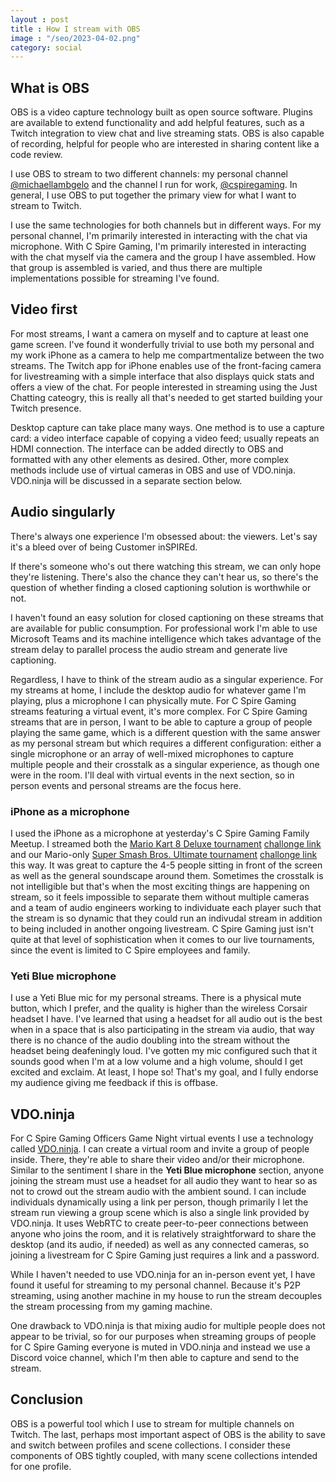 ```yaml
---
layout : post
title : How I stream with OBS
image : "/seo/2023-04-02.png"
category: social
---
```


## What is OBS

OBS is a video capture technology built as open source software. Plugins are available to extend functionality and add helpful features, such as a Twitch integration to view chat and live streaming stats. OBS is also capable of recording, helpful for people who are interested in sharing content like a code review.

I use OBS to stream to two different channels: my personal channel [@michaellambgelo](https://twitch.tv/michaellambgelo) and the channel I run for work, [@cspiregaming](https://twitch.tv/cspiregaming). In general, I use OBS to put together the primary view for what I want to stream to Twitch.

I use the same technologies for both channels but in different ways. For my personal channel, I'm primarily interested in interacting with the chat via microphone. With C Spire Gaming, I'm primarily interested in interacting with the chat myself via the camera and the group I have assembled. How that group is assembled is varied, and thus there are multiple implementations possible for streaming I've found. 

## Video first

For most streams, I want a camera on myself and to capture at least one game screen. I've found it wonderfully trivial to use both my personal and my work iPhone as a camera to help me compartmentalize between the two streams. The Twitch app for iPhone enables use of the front-facing camera for livestreaming with a simple interface that also displays quick stats and offers a view of the chat. For people interested in streaming using the Just Chatting cateogry, this is really all that's needed to get started building your Twitch presence.

Desktop capture can take place many ways. One method is to use a capture card: a video interface capable of copying a video feed; usually repeats an HDMI connection. The interface can be added directly to OBS and formatted with any other elements as desired. Other, more complex methods include use of virtual cameras in OBS and use of VDO.ninja. VDO.ninja will be discussed in a separate section below.

## Audio singularly

There's always one experience I'm obsessed about: the viewers. Let's say it's a bleed over of being Customer inSPIREd.

If there's someone who's out there watching this stream, we can only hope they're listening. There's also the chance they can't hear us, so there's the question of whether finding a closed captioning solution is worthwhile or not.

I haven't found an easy solution for closed captioning on these streams that are available for public consumption. For professional work I'm able to use Microsoft Teams and its machine intelligence which takes advantage of the stream delay to parallel process the audio stream and generate live captioning.

Regardless, I have to think of the stream audio as a singular experience. For my streams at home, I include the desktop audio for whatever game I'm playing, plus a microphone I can physically mute. For C Spire Gaming streams featuring a virtual event, it's more complex. For C Spire Gaming streams that are in person, I want to be able to capture a group of people playing the same game, which is a different question with the same answer as my personal stream but which requires a different configuration: either a single microphone or an array of well-mixed microphones to capture multiple people and their crosstalk as a singular experience, as though one were in the room. I'll deal with virtual events in the next section, so in person events and personal streams are the focus here.

### iPhone as a microphone

I used the iPhone as a microphone at yesterday's C Spire Gaming Family Meetup. I streamed both the [Mario Kart 8 Deluxe tournament](https://www.twitch.tv/videos/1781920061) [challonge link](https://cspiregaming.challonge.com/mk8_april2023) and our Mario-only [Super Smash Bros. Ultimate tournament](https://www.twitch.tv/videos/1781920061) [challonge link](https://cspiregaming.challonge.com/smash_april2023) this way. It was great to capture the 4-5 people sitting in front of the screen as well as the general soundscape around them. Sometimes the crosstalk is not intelligible but that's when the most exciting things are happening on stream, so it feels impossible to separate them without multiple cameras and a team of audio engineers working to individuate each player such that the stream is so dynamic that they could run an indivudal stream in addition to being included in another ongoing livestream. C Spire Gaming just isn't quite at that level of sophistication when it comes to our live tournaments, since the event is limited to C Spire employees and family.

### Yeti Blue microphone

I use a Yeti Blue mic for my personal streams. There is a physical mute button, which I prefer, and the quality is higher than the wireless Corsair headset I have. I've learned that using a headset for all audio out is the best when in a space that is also participating in the stream via audio, that way there is no chance of the audio doubling into the stream without the headset being deafeningly loud. I've gotten my mic configured such that it sounds good when I'm at a low volume and a high volume, should I get excited and exclaim. At least, I hope so! That's my goal, and I fully endorse my audience giving me feedback if this is offbase.

## VDO.ninja

For C Spire Gaming Officers Game Night virtual events I use a technology called [VDO.ninja](https://vdo.ninja). I can create a virtual room and invite a group of people inside. There, they're able to share their video and/or their microphone. Similar to the sentiment I share in the **Yeti Blue microphone** section, anyone joining the stream must use a headset for all audio they want to hear so as not to crowd out the stream audio with the ambient sound. I can include individuals dynamically using a link per person, though primarily I let the stream run viewing a group scene which is also a single link provided by VDO.ninja. It uses WebRTC to create peer-to-peer connections between anyone who joins the room, and it is relatively straightforward to share the desktop (and its audio, if needed) as well as any connected cameras, so joining a livestream for C Spire Gaming just requires a link and a password.

While I haven't needed to use VDO.ninja for an in-person event yet, I have found it useful for streaming to my personal channel. Because it's P2P streaming, using another machine in my house to run the stream decouples the stream processing from my gaming machine.

One drawback to VDO.ninja is that mixing audio for multiple people does not appear to be trivial, so for our purposes when streaming groups of people for C Spire Gaming everyone is muted in VDO.ninja and instead we use a Discord voice channel, which I'm then able to capture and send to the stream.

## Conclusion

OBS is a powerful tool which I use to stream for multiple channels on Twitch. The last, perhaps most important aspect of OBS is the ability to save and switch between profiles and scene collections. I consider these components of OBS tightly coupled, with many scene collections intended for one profile.
